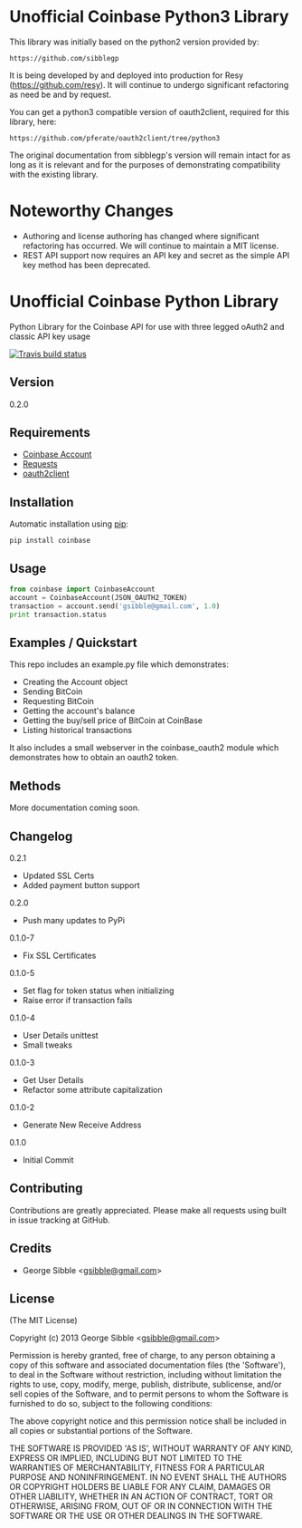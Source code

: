 Unofficial Coinbase Python3 Library
===================================

This library was initially based on the python2 version provided by:

    https://github.com/sibblegp

It is being developed by and deployed into production for Resy
(https://github.com/resy).  It will continue to undergo significant
refactoring as need be and by request.

You can get a python3 compatible version of oauth2client, required for this
library, here:

    https://github.com/pferate/oauth2client/tree/python3

The original documentation from sibblegp's version will remain intact for
as long as it is relevant and for the purposes of demonstrating compatibility
with the existing library.

Noteworthy Changes
==================

* Authoring and license authoring has changed where significant refactoring
  has occurred.  We will continue to maintain a MIT license.
* REST API support now requires an API key and secret as the simple API key
  method has been deprecated.

Unofficial Coinbase Python Library
==================================

Python Library for the Coinbase API for use with three legged oAuth2 and classic API key usage

[![Travis build status](https://travis-ci.org/sibblegp/coinbase_python.png?branch=master)](https://travis-ci.org/sibblegp/coinbase)

## Version

0.2.0

## Requirements
- [Coinbase Account](http://www.coinbase.com)
- [Requests](http://docs.python-requests.org/en/latest/)
- [oauth2client](https://developers.google.com/api-client-library/python/guide/aaa_oauth)

## Installation

Automatic installation using [pip](http://pypi.python.org/pypi):

    pip install coinbase

## Usage

```python
from coinbase import CoinbaseAccount
account = CoinbaseAccount(JSON_OAUTH2_TOKEN)
transaction = account.send('gsibble@gmail.com', 1.0)
print transaction.status
```

## Examples / Quickstart

This repo includes an example.py file which demonstrates:

* Creating the Account object
* Sending BitCoin
* Requesting BitCoin
* Getting the account's balance
* Getting the buy/sell price of BitCoin at CoinBase
* Listing historical transactions

It also includes a small webserver in the coinbase_oauth2 module which demonstrates how to obtain an oauth2 token.

## Methods

More documentation coming soon.

## Changelog

0.2.1

* Updated SSL Certs
* Added payment button support

0.2.0

* Push many updates to PyPi

0.1.0-7

* Fix SSL Certificates

0.1.0-5

* Set flag for token status when initializing
* Raise error if transaction fails

0.1.0-4

* User Details unittest
* Small tweaks

0.1.0-3

* Get User Details
* Refactor some attribute capitalization

0.1.0-2

* Generate New Receive Address

0.1.0

* Initial Commit

## Contributing

Contributions are greatly appreciated.  Please make all requests using built in issue tracking at GitHub.

## Credits

- George Sibble &lt;gsibble@gmail.com&gt;

## License

(The MIT License)

Copyright (c) 2013 George Sibble &lt;gsibble@gmail.com&gt;

Permission is hereby granted, free of charge, to any person obtaining
a copy of this software and associated documentation files (the
'Software'), to deal in the Software without restriction, including
without limitation the rights to use, copy, modify, merge, publish,
distribute, sublicense, and/or sell copies of the Software, and to
permit persons to whom the Software is furnished to do so, subject to
the following conditions:

The above copyright notice and this permission notice shall be
included in all copies or substantial portions of the Software.

THE SOFTWARE IS PROVIDED 'AS IS', WITHOUT WARRANTY OF ANY KIND,
EXPRESS OR IMPLIED, INCLUDING BUT NOT LIMITED TO THE WARRANTIES OF
MERCHANTABILITY, FITNESS FOR A PARTICULAR PURPOSE AND NONINFRINGEMENT.
IN NO EVENT SHALL THE AUTHORS OR COPYRIGHT HOLDERS BE LIABLE FOR ANY
CLAIM, DAMAGES OR OTHER LIABILITY, WHETHER IN AN ACTION OF CONTRACT,
TORT OR OTHERWISE, ARISING FROM, OUT OF OR IN CONNECTION WITH THE
SOFTWARE OR THE USE OR OTHER DEALINGS IN THE SOFTWARE.

